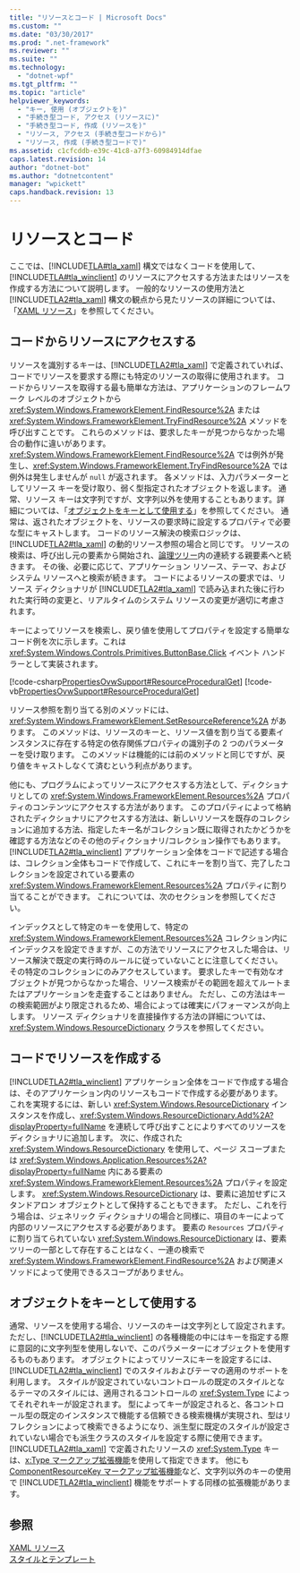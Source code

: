 ```yaml
---
title: "リソースとコード | Microsoft Docs"
ms.custom: ""
ms.date: "03/30/2017"
ms.prod: ".net-framework"
ms.reviewer: ""
ms.suite: ""
ms.technology: 
  - "dotnet-wpf"
ms.tgt_pltfrm: ""
ms.topic: "article"
helpviewer_keywords: 
  - "キー, 使用 (オブジェクトを)"
  - "手続き型コード, アクセス (リソースに)"
  - "手続き型コード, 作成 (リソースを)"
  - "リソース, アクセス (手続き型コードから)"
  - "リソース, 作成 (手続き型コードで)"
ms.assetid: c1cfcddb-e39c-41c8-a7f3-60984914dfae
caps.latest.revision: 14
author: "dotnet-bot"
ms.author: "dotnetcontent"
manager: "wpickett"
caps.handback.revision: 13
---
```

# リソースとコード
ここでは、[!INCLUDE[TLA#tla_xaml](../../../../includes/tlasharptla-xaml-md.md)] 構文ではなくコードを使用して、[!INCLUDE[TLA#tla_winclient](../../../../includes/tlasharptla-winclient-md.md)] のリソースにアクセスする方法またはリソースを作成する方法について説明します。  一般的なリソースの使用方法と [!INCLUDE[TLA2#tla_xaml](../../../../includes/tla2sharptla-xaml-md.md)] 構文の観点から見たリソースの詳細については、「[XAML リソース](../../../../docs/framework/wpf/advanced/xaml-resources.md)」を参照してください。  
  
   
  
<a name="accessing"></a>   
## コードからリソースにアクセスする  
 リソースを識別するキーは、[!INCLUDE[TLA2#tla_xaml](../../../../includes/tla2sharptla-xaml-md.md)] で定義されていれば、コードでリソースを要求する際にも特定のリソースの取得に使用されます。  コードからリソースを取得する最も簡単な方法は、アプリケーションのフレームワーク レベルのオブジェクトから <xref:System.Windows.FrameworkElement.FindResource%2A> または <xref:System.Windows.FrameworkElement.TryFindResource%2A> メソッドを呼び出すことです。  これらのメソッドは、要求したキーが見つからなかった場合の動作に違いがあります。  <xref:System.Windows.FrameworkElement.FindResource%2A> では例外が発生し、<xref:System.Windows.FrameworkElement.TryFindResource%2A> では例外は発生しませんが `null` が返されます。  各メソッドは、入力パラメーターとしてリソース キーを受け取り、弱く型指定されたオブジェクトを返します。  通常、リソース キーは文字列ですが、文字列以外を使用することもあります。詳細については、「[オブジェクトをキーとして使用する](#objectaskey)」を参照してください。  通常は、返されたオブジェクトを、リソースの要求時に設定するプロパティで必要な型にキャストします。  コードのリソース解決の検索ロジックは、[!INCLUDE[TLA2#tla_xaml](../../../../includes/tla2sharptla-xaml-md.md)] の動的リソース参照の場合と同じです。  リソースの検索は、呼び出し元の要素から開始され、[論理ツリー](GTMT)内の連続する親要素へと続きます。  その後、必要に応じて、アプリケーション リソース、テーマ、およびシステム リソースへと検索が続きます。  コードによるリソースの要求では、リソース ディクショナリが [!INCLUDE[TLA2#tla_xaml](../../../../includes/tla2sharptla-xaml-md.md)] で読み込まれた後に行われた実行時の変更と、リアルタイムのシステム リソースの変更が適切に考慮されます。  
  
 キーによってリソースを検索し、戻り値を使用してプロパティを設定する簡単なコード例を次に示します。これは <xref:System.Windows.Controls.Primitives.ButtonBase.Click> イベント ハンドラーとして実装されます。  
  
 [!code-csharp[PropertiesOvwSupport#ResourceProceduralGet](../../../../samples/snippets/csharp/VS_Snippets_Wpf/PropertiesOvwSupport/CSharp/page3.xaml.cs#resourceproceduralget)]
 [!code-vb[PropertiesOvwSupport#ResourceProceduralGet](../../../../samples/snippets/visualbasic/VS_Snippets_Wpf/PropertiesOvwSupport/visualbasic/page3.xaml.vb#resourceproceduralget)]  
  
 リソース参照を割り当てる別のメソッドには、<xref:System.Windows.FrameworkElement.SetResourceReference%2A> があります。  このメソッドは、リソースのキーと、リソース値を割り当てる要素インスタンスに存在する特定の依存関係プロパティの識別子の 2 つのパラメーターを受け取ります。  このメソッドは機能的には前のメソッドと同じですが、戻り値をキャストしなくて済むという利点があります。  
  
 他にも、プログラムによってリソースにアクセスする方法として、ディクショナリとしての <xref:System.Windows.FrameworkElement.Resources%2A> プロパティのコンテンツにアクセスする方法があります。  このプロパティによって格納されたディクショナリにアクセスする方法は、新しいリソースを既存のコレクションに追加する方法、指定したキー名がコレクション既に取得されたかどうかを確認する方法などのその他のディクショナリ\/コレクション操作でもあります。  [!INCLUDE[TLA2#tla_winclient](../../../../includes/tla2sharptla-winclient-md.md)] アプリケーション全体をコードで記述する場合は、コレクション全体もコードで作成して、これにキーを割り当て、完了したコレクションを設定されている要素の <xref:System.Windows.FrameworkElement.Resources%2A> プロパティに割り当てることができます。  これについては、次のセクションを参照してください。  
  
 インデックスとして特定のキーを使用して、特定の <xref:System.Windows.FrameworkElement.Resources%2A> コレクション内にインデックスを設定できますが、この方法でリソースにアクセスした場合は、リソース解決で既定の実行時のルールに従っていないことに注意してください。  その特定のコレクションにのみアクセスしています。  要求したキーで有効なオブジェクトが見つからなかった場合、リソース検索がその範囲を超えてルートまたはアプリケーションを走査することはありません。  ただし、この方法はキーの検索範囲がより限定されるため、場合によっては確実にパフォーマンスが向上します。  リソース ディクショナリを直接操作する方法の詳細については、<xref:System.Windows.ResourceDictionary> クラスを参照してください。  
  
<a name="creating"></a>   
## コードでリソースを作成する  
 [!INCLUDE[TLA2#tla_winclient](../../../../includes/tla2sharptla-winclient-md.md)] アプリケーション全体をコードで作成する場合は、そのアプリケーション内のリソースもコードで作成する必要があります。  これを実現するには、新しい <xref:System.Windows.ResourceDictionary> インスタンスを作成し、<xref:System.Windows.ResourceDictionary.Add%2A?displayProperty=fullName> を連続して呼び出すことによりすべてのリソースをディクショナリに追加します。  次に、作成された <xref:System.Windows.ResourceDictionary> を使用して、ページ スコープまたは <xref:System.Windows.Application.Resources%2A?displayProperty=fullName> 内にある要素の <xref:System.Windows.FrameworkElement.Resources%2A> プロパティを設定します。  <xref:System.Windows.ResourceDictionary> は、要素に追加せずにスタンドアロン オブジェクトとして保持することもできます。  ただし、これを行う場合は、ジェネリック ディクショナリの場合と同様に、項目のキーによって内部のリソースにアクセスする必要があります。  要素の `Resources` プロパティに割り当てられていない <xref:System.Windows.ResourceDictionary> は、要素ツリーの一部として存在することはなく、一連の検索で <xref:System.Windows.FrameworkElement.FindResource%2A> および関連メソッドによって使用できるスコープがありません。  
  
<a name="objectaskey"></a>   
## オブジェクトをキーとして使用する  
 通常、リソースを使用する場合、リソースのキーは文字列として設定されます。  ただし、[!INCLUDE[TLA2#tla_winclient](../../../../includes/tla2sharptla-winclient-md.md)] の各種機能の中にはキーを指定する際に意図的に文字列型を使用しないで、このパラメーターにオブジェクトを使用するものもあります。  オブジェクトによってリソースにキーを設定するには、[!INCLUDE[TLA2#tla_winclient](../../../../includes/tla2sharptla-winclient-md.md)] でのスタイルおよびテーマの適用のサポートを利用します。  スタイルが設定されていないコントロールの既定のスタイルとなるテーマのスタイルには、適用されるコントロールの <xref:System.Type> によってそれぞれキーが設定されます。  型によってキーが設定されると、各コントロール型の既定のインスタンスで機能する信頼できる検索機構が実現され、型はリフレクションによって検索できるようになり、派生型に既定のスタイルが設定されていない場合でも派生クラスのスタイルを設定する際に使用できます。  [!INCLUDE[TLA2#tla_xaml](../../../../includes/tla2sharptla-xaml-md.md)] で定義されたリソースの <xref:System.Type> キーは、[x:Type マークアップ拡張機能](../../../../docs/framework/xaml-services/x-type-markup-extension.md)を使用して指定できます。  他にも [ComponentResourceKey マークアップ拡張機能](../../../../docs/framework/wpf/advanced/componentresourcekey-markup-extension.md)など、文字列以外のキーの使用で [!INCLUDE[TLA2#tla_winclient](../../../../includes/tla2sharptla-winclient-md.md)] 機能をサポートする同様の拡張機能があります。  
  
## 参照  
 [XAML リソース](../../../../docs/framework/wpf/advanced/xaml-resources.md)   
 [スタイルとテンプレート](../../../../docs/framework/wpf/controls/styling-and-templating.md)